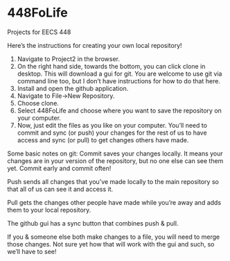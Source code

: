 448FoLife
=========

Projects for EECS 448

Here’s the instructions for creating your own local repository!
1. Navigate to Project2 in the browser.
2. On the right hand side, towards the bottom, you can click clone in desktop. This will download a gui for git. You are welcome to use git via command line too, but I don’t have instructions for how to do that here.
3. Install and open the github application.
4. Navigate to File->New Repository.
5. Choose clone.
6. Select 448FoLife and choose where you want to save the repository on your computer.
7. Now, just edit the files as you like on your computer. You’ll need to commit and sync (or push) your changes for the rest of us to have access and sync (or pull) to get changes others have made.

Some basic notes on git:
Commit saves your changes locally. It means your changes are in your version of the repository, but no one else can see them yet. Commit early and commit often!

Push sends all changes that you’ve made locally to the main repository so that all of us can see it and access it.

Pull gets the changes other people have made while you’re away and adds them to your local repository.

The github gui has a sync button that combines push & pull.

If you & someone else both make changes to a file, you will need to merge those changes. Not sure yet how that will work with the gui and such, so we’ll have to see! 